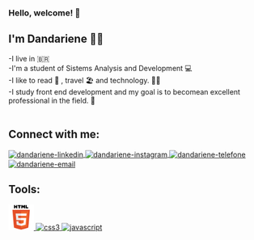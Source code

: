 ### Hello, welcome! 👋
## I'm Dandariene :woman_technologist:

-I live in :brazil: <br>
-I'm a student of Sistems Analysis and Development :computer:<br>
-I like to read :open_book: , travel :beach_umbrella:  and technology. :woman_technologist:<br>
-I study front end development and my goal is to becomean excellent professional in the field. :1st_place_medal: 
<br>
<br>

## Connect with me:
<div>
<a href="https://www.linkedin.com/in/dandariene-rp-braz/" target="_blank">
  <img align="center" alt="dandariene-linkedin" height="50" width="50" src="https://cdn.icon-icons.com/icons2/99/PNG/128/linkedin_socialnetwork_17441.png" style="max-width:100%;">
</a>

<a href="https://www.instagram.com/dandarienebraz/" target="_blank">
  <img align="center" alt="dandariene-instagram" height="50" width="50" src="https://cdn.icon-icons.com/icons2/836/PNG/128/Instagram_icon-icons.com_66804.png" style="max-width:100%;">
</a>

<a href="tel:11986659382" target="_blank">
  <img align="center" alt="dandariene-telefone" height="50" width="50" src="https://cdn.icon-icons.com/icons2/41/PNG/128/whichapplication_conversation_email_phone_7097.png" style="max-width:100%;">
</a>

<a href="mailto:dandariene@hotmail.com" target="_blank">
  <img align="center" alt="dandariene-email" height="50" width="50" src="https://cdn.icon-icons.com/icons2/272/PNG/512/Email_30017.png" style="max-width:100%;">
</a>
</div>

</p>
<h2 align="left"> Tools:</h2>
<p 
align="left"> 
<a href="https://www.w3.org/html/" target="_blank"> <img src="https://raw.githubusercontent.com/devicons/devicon/master/icons/html5/html5-original-wordmark.svg" alt="html5" width="50" height="50"/> </a> 
<a href="https://www.w3schools.com/css/" target="_blank"> <img src="https://cdn.icon-icons.com/icons2/2415/PNG/512/css_plain_wordmark_logo_icon_146574.png" alt="css3" width="50" height="50"/> </a>
<a href="https://developer.mozilla.org/en-US/docs/Web/JavaScript" target="_blank"> <img src="https://cdn.icon-icons.com/icons2/2108/PNG/512/javascript_icon_130900.png" alt="javascript" width="50" height="50"/> </a>





<!--
**Dandariene/Dandariene** is a ✨ _special_ ✨ repository because its `README.md` (this file) appears on your GitHub profile.

Here are some ideas to get you started:

- 🔭 I’m currently working on ...
- 🌱 I’m currently learning ...
- 👯 I’m looking to collaborate on ...
- 🤔 I’m looking for help with ...
- 💬 Ask me about ...
- 📫 How to reach me: ...
- 😄 Pronouns: ...
- ⚡ Fun fact: ...
-->
